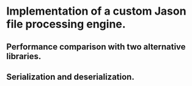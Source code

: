 # Implementation of a custom Jason file processing engine.
## Performance comparison with two alternative libraries.
## Serialization and deserialization.
